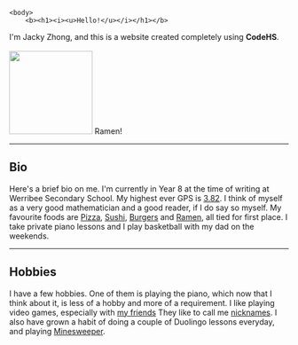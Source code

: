 <!DOCTYPE html>
<html>
    <head>
        <title>About me</title>
    </head>

    <body>
        <b><h1><i><u>Hello!</u></i></h1></b>
I'm Jacky Zhong, and this is a website created completely using <b>CodeHS</b>.<br><br>
<a href="https://en.wikipedia.org/wiki/Ramen"><img src="https://shorturl.at/rDEG0" width="150" height="150"></a> Ramen!
<hr>
<h2>Bio</h2>
<p>Here's a brief bio on me. I'm currently in Year 8 at the time of writing at Werribee Secondary School.
My highest ever GPS is <u>3.82</u>. I think of myself as a very good mathematician and a good reader, if I do say so myself.
My favourite foods are <a href="https://en.wikipedia.org/wiki/Pizza">Pizza</a>, <a href="https://en.wikipedia.org/wiki/Sushi">Sushi</a>, <a href="https://en.wikipedia.org/wiki/Hamburger">Burgers</a> and 
<a href="https://en.wikipedia.org/wiki/Ramen">Ramen</a>, all tied for first place. I take private piano lessons and I play basketball with my dad
on the weekends.</p>
<hr>
<h2>Hobbies</h2>
<p>I have a few hobbies. One of them is playing the piano, which now that I think about it, is less of a hobby and more of a requirement.
I like playing video games, especially with <a href="https://en.wikipedia.org/wiki/Imaginary_friend">my friends</a> They like to call me <a href="https://en.wikipedia.org/wiki/Profanity">nicknames</a>. I also have grown a habit of doing a couple of Duolingo lessons everyday, and playing
<a href="https://en.wikipedia.org/wiki/Minesweeper_(video_game)">Minesweeper</a>.
    </body>
</html>
